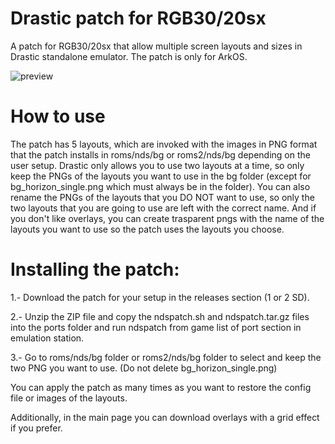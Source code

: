 # Drastic patch for RGB30/20sx

A patch for RGB30/20sx that allow multiple screen layouts and sizes in Drastic standalone emulator. The patch is only for ArkOS.

![preview](https://github.com/user-attachments/assets/99778fbb-24e1-4400-9f86-8833e6ef1c20)

# How to use

The patch has 5 layouts, which are invoked with the images in PNG format that the patch installs in roms/nds/bg or roms2/nds/bg depending on the user setup. Drastic only allows you to use two layouts at a time, so only keep the PNGs of the layouts you want to use in the bg folder (except for bg_horizon_single.png which must always be in the folder). You can also rename the PNGs of the layouts that you DO NOT want to use, so only the two layouts that you are going to use are left with the correct name. And if you don't like overlays, you can create trasparent pngs with the name of the layouts you want to use so the patch uses the layouts you choose.

# Installing the patch:

1.- Download the patch for your setup in the releases section (1 or 2 SD).

2.- Unzip the ZIP file and copy the ndspatch.sh and ndspatch.tar.gz files into the ports folder and run ndspatch from game list of port section in emulation station.

3.- Go to roms/nds/bg folder or roms2/nds/bg folder to select and keep the two PNG you want to use. (Do not delete bg_horizon_single.png)

You can apply the patch as many times as you want to restore the config file or images of the layouts.

Additionally, in the main page you can download overlays with a grid effect if you prefer.

